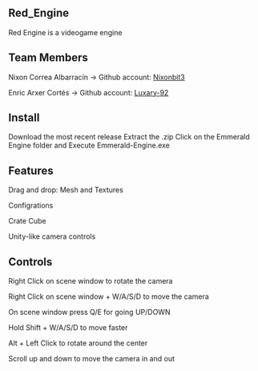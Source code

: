 ## Red_Engine

Red Engine is a videogame engine

## Team Members

Nixon Correa Albarracín -> Github account: [Nixonbit3](https://github.com/Nixonbit3)

Enric Arxer Cortés -> Github account: [Luxary-92](https://github.com/Luxary-92)


## Install
Download the most recent release
Extract the .zip
Click on the Emmerald Engine folder and Execute Emmerald-Engine.exe

## Features

Drag and drop: Mesh and Textures

Configrations

Crate Cube

Unity-like camera controls

## Controls

Right Click on scene window to rotate the camera

Right Click on scene window + W/A/S/D to move the camera

On scene window press Q/E for going UP/DOWN

Hold Shift + W/A/S/D to move faster

Alt + Left Click to rotate around the center

Scroll up and down to move the camera in and out
